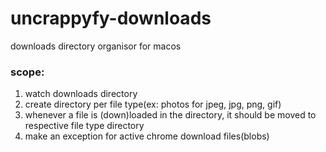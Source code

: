 # uncrappyfy-downloads
downloads directory organisor for macos

### scope: 
  1. watch downloads directory
  2. create directory per file type(ex: photos for jpeg, jpg, png, gif)
  3. whenever a file is (down)loaded in the directory, it should be moved to respective file type directory
  4. make an exception for active chrome download files(blobs)
